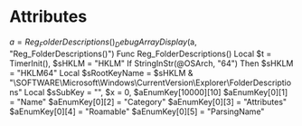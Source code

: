 # Attributes
$a = Reg_FolderDescriptions() _DebugArrayDisplay($a, "Reg_FolderDescriptions()") Func Reg_FolderDescriptions()     Local $t = TimerInit(), $sHKLM = "HKLM"     If StringInStr(@OSArch, "64") Then $sHKLM = "HKLM64"     Local $sRootKeyName = $sHKLM &amp; "\SOFTWARE\Microsoft\Windows\CurrentVersion\Explorer\FolderDescriptions"     Local $sSubKey = "", $x = 0, $aEnumKey[10000][10]     $aEnumKey[0][1] = "Name"     $aEnumKey[0][2] = "Category"     $aEnumKey[0][3] = "Attributes"     $aEnumKey[0][4] = "Roamable"     $aEnumKey[0][5] = "ParsingName"
